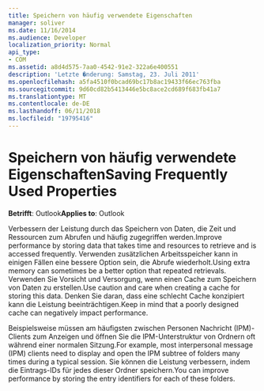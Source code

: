 ```yaml
---
title: Speichern von häufig verwendete Eigenschaften
manager: soliver
ms.date: 11/16/2014
ms.audience: Developer
localization_priority: Normal
api_type:
- COM
ms.assetid: a8d4d575-7aa0-4542-91e2-322a6e400551
description: 'Letzte �nderung: Samstag, 23. Juli 2011'
ms.openlocfilehash: a5fa4510f0bcad69bc17b8ac19433f66ec763fba
ms.sourcegitcommit: 9d60cd82b5413446e5bc8ace2cd689f683fb41a7
ms.translationtype: MT
ms.contentlocale: de-DE
ms.lasthandoff: 06/11/2018
ms.locfileid: "19795416"
---
```

# <a name="saving-frequently-used-properties"></a><span data-ttu-id="927e2-103">Speichern von häufig verwendete Eigenschaften</span><span class="sxs-lookup"><span data-stu-id="927e2-103">Saving Frequently Used Properties</span></span>

  
  
<span data-ttu-id="927e2-104">**Betrifft**: Outlook</span><span class="sxs-lookup"><span data-stu-id="927e2-104">**Applies to**: Outlook</span></span> 
  
<span data-ttu-id="927e2-105">Verbessern der Leistung durch das Speichern von Daten, die Zeit und Ressourcen zum Abrufen und häufig zugegriffen werden.</span><span class="sxs-lookup"><span data-stu-id="927e2-105">Improve performance by storing data that takes time and resources to retrieve and is accessed frequently.</span></span> <span data-ttu-id="927e2-106">Verwenden zusätzlichen Arbeitsspeicher kann in einigen Fällen eine bessere Option sein, die Abrufe wiederholt.</span><span class="sxs-lookup"><span data-stu-id="927e2-106">Using extra memory can sometimes be a better option that repeated retrievals.</span></span> <span data-ttu-id="927e2-107">Verwenden Sie Vorsicht und Versorgung, wenn einen Cache zum Speichern von Daten zu erstellen.</span><span class="sxs-lookup"><span data-stu-id="927e2-107">Use caution and care when creating a cache for storing this data.</span></span> <span data-ttu-id="927e2-108">Denken Sie daran, dass eine schlecht Cache konzipiert kann die Leistung beeinträchtigen.</span><span class="sxs-lookup"><span data-stu-id="927e2-108">Keep in mind that a poorly designed cache can negatively impact performance.</span></span>
  
<span data-ttu-id="927e2-109">Beispielsweise müssen am häufigsten zwischen Personen Nachricht (IPM)-Clients zum Anzeigen und öffnen Sie die IPM-Unterstruktur von Ordnern oft während einer normalen Sitzung.</span><span class="sxs-lookup"><span data-stu-id="927e2-109">For example, most interpersonal message (IPM) clients need to display and open the IPM subtree of folders many times during a typical session.</span></span> <span data-ttu-id="927e2-110">Sie können die Leistung verbessern, indem die Eintrags-IDs für jedes dieser Ordner speichern.</span><span class="sxs-lookup"><span data-stu-id="927e2-110">You can improve performance by storing the entry identifiers for each of these folders.</span></span> 
  

